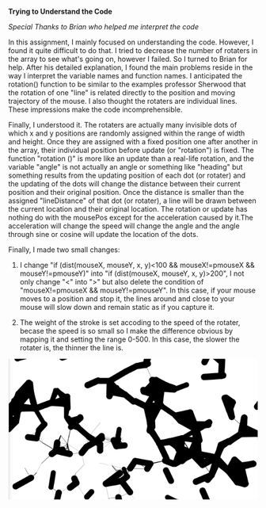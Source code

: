 **Trying to Understand the Code**

*Special Thanks to Brian who helped me interpret the code*

In this assignment, I mainly focused on understanding the code. However, I found it quite difficult to do that. I tried to decrease the number of rotaters in the array to see what's going on, however I failed. So I turned to Brian for help. After his detailed explanation, I found the main problems reside in the way I interpret the variable names and function names. I anticipated the rotation() function to be similar to the examples professor Sherwood that the rotation of one "line" is related directly to the position and moving trajectory of the mouse. I also  thought the rotaters are individual lines. These impressions make the code incomprehensible. 

Finally, I understood it. The rotaters are actually many invisible dots of which x and y positions are randomly assigned within the range of width and height. Once they are assigned with a fixed position one after another in the array, their individual position before update (or "rotation") is fixed. The function "rotation ()" is more like an update than a real-life rotation, and the variable "angle" is not actually an angle or something like "heading" but something results from the updating position of each dot (or rotater) and the updating of the dots will change the distance between their current position and their original position. Once the distance is smaller than the assigned "lineDistance" of that dot (or rotater), a line will be drawn between the current location and their original location. The rotation or update has nothing do with the mousePos except for the acceleration caused by it.The acceleration will change the speed will change the angle and the angle through sine or cosine will update the location of the dots. 

Finally, I made two small changes:

1. I change "if (dist(mouseX, mouseY, x, y)<100 && mouseX!=pmouseX && mouseY!=pmouseY)" into "if (dist(mouseX, mouseY, x, y)>200", I not only change "<" into ">" but also delete the condition of "mouseX!=pmouseX && mouseY!=pmouseY". In this case, if your mouse moves to a position and stop it, the lines around and close to your mouse will slow down and remain static as if you capture it.

2. The weight of the stroke is set accoding to the speed of the rotater, becase the speed is so small so I make the difference obvious by mapping it and setting the range 0-500. In this case, the slower the rotater is, the thinner the line is.

![](april21pic.png)


